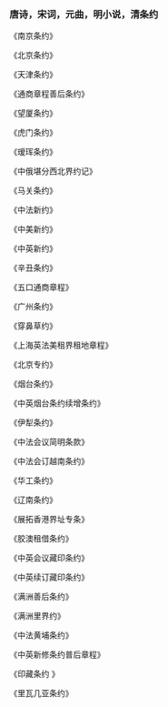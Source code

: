 ### 唐诗，宋词，元曲，明小说，清条约

《南京条约》

《北京条约》

《天津条约》

《通商章程善后条约》

《望厦条约》

《虎门条约》

《瑷珲条约》

《中俄堪分西北界约记》

《马关条约》

《中法新约》

《中美新约》

《中英新约》

《辛丑条约》

《五口通商章程》

《广州条约》

《穿鼻草约》

《上海英法美租界租地章程》

《北京专约》

《烟台条约》

《中英烟台条约续增条约》

《伊犁条约》

《中法会议简明条款》

《中法会订越南条约》

《华工条约》

《辽南条约》

《展拓香港界址专条》

《胶澳租借条约》

《中英会议藏印条约》

《中英续订藏印条约》

《满洲善后条约》

《满洲里界约》

《中法黄埔条约》

《中英新修条约普后章程》

《印藏条约 》

《里瓦几亚条约》

